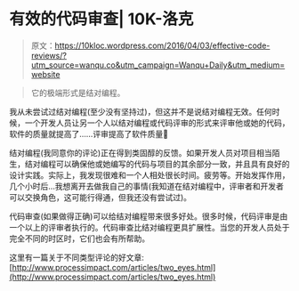 # 有效的代码审查| 10K-洛克

> 原文：<https://10kloc.wordpress.com/2016/04/03/effective-code-reviews/?utm_source=wanqu.co&utm_campaign=Wanqu+Daily&utm_medium=website>

>它的极端形式是结对编程。

我从未尝试过结对编程(至少没有坚持过)，但这并不是说结对编程无效。任何时候，一个开发人员让另一个人以结对编程或代码评审的形式来评审他或她的代码，软件的质量就提高了……评审提高了软件质量🙂

结对编程(我同意你的评论)正在得到类固醇的反馈。如果开发人员对项目相当陌生，结对编程可以确保他或她编写的代码与项目的其余部分一致，并且具有良好的设计实践。实际上，我发现很难和一个人相处很长时间。疲劳等。开始发挥作用，几个小时后…我想离开去做我自己的事情(我知道在结对编程中，评审者和开发者可以交换角色，这可能行得通，但我还没有尝试过)。

代码审查(如果做得正确)可以给结对编程带来很多好处。很多时候，代码评审是由一个以上的评审者执行的。代码审查比结对编程更具扩展性。当您的开发人员处于完全不同的时区时，它们也会有所帮助。

这里有一篇关于不同类型评论的好文章:[http://www.processimpact.com/articles/two_eyes.html](http://www.processimpact.com/articles/two_eyes.html)